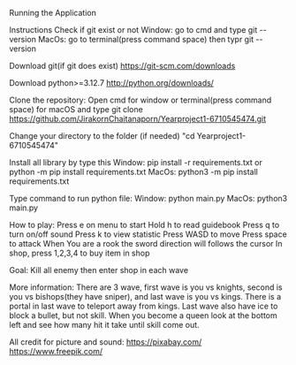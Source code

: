 Running the Application

Instructions
Check if git exist or not
Window: go to cmd and type git --version
MacOs: go to terminal(press command space) then typr git --version

Download git(if git does exist) 
https://git-scm.com/downloads

Download python>=3.12.7
http://python.org/downloads/

Clone the repository:
Open cmd for window or terminal(press command space) for macOS and type
git clone https://github.com/JirakornChaitanaporn/Yearproject1-6710545474.git

Change your directory to the folder (if needed)
"cd Yearproject1-6710545474"

Install all library by type this
Window: pip install -r requirements.txt or python -m pip install requirements.txt
MacOs: python3 -m pip install requirements.txt

Type command to run python file:
Window: python main.py
MacOs: python3 main.py


How to play:
Press e on menu to start
Hold h to read guidebook
Press q to turn on/off sound
Press k to view statistic
Press WASD to move
Press space to attack
When You are a rook the sword direction will follows the cursor
In shop, press 1,2,3,4 to buy item in shop

Goal:
Kill all enemy then enter shop in each wave

More information:
There are 3 wave, first wave is you vs knights, 
second is you vs bishops(they have sniper), 
and last wave is you vs kings.
There is a portal in last wave to teleport away from kings.
Last wave also have ice to block a bullet, but not skill.
When you become a queen look at the bottom left and see how many hit it take until skill come out.

All credit for picture and sound:
https://pixabay.com/
https://www.freepik.com/